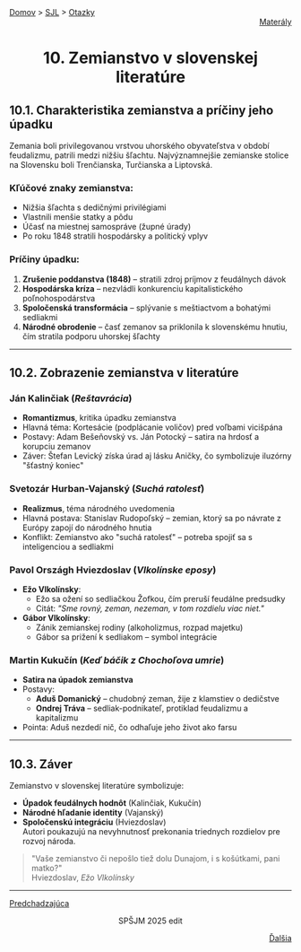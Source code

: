 <div align="center">
    <div align="left">
        <a href="/README.md">Domov</a>
        >
        <a href="../SLOVENCINA.md">SJL</a>
        >
        <a href="../ustne-otazky.md">Otazky</a>
    </div>
    <div align="right">
        <a href="https://drive.google.com/drive/folders/1hWhZNvgWC-8cb7jK5zRorX9WfCzyq_WF?usp=sharing">Materály</a>
    </div>

# 10. Zemianstvo v slovenskej literatúre  
</div>

## 10.1. Charakteristika zemianstva a príčiny jeho úpadku  

Zemania boli privilegovanou vrstvou uhorského obyvateľstva v období feudalizmu, patrili medzi nižšiu šľachtu. Najvýznamnejšie zemianske stolice na Slovensku boli Trenčianska, Turčianska a Liptovská.  

### Kľúčové znaky zemianstva:  
- Nižšia šľachta s dedičnými privilégiami  
- Vlastnili menšie statky a pôdu  
- Účasť na miestnej samospráve (župné úrady)  
- Po roku 1848 stratili hospodársky a politický vplyv  

### Príčiny úpadku:  
1. **Zrušenie poddanstva (1848)** – stratili zdroj príjmov z feudálnych dávok  
2. **Hospodárska kríza** – nezvládli konkurenciu kapitalistického poľnohospodárstva  
3. **Spoločenská transformácia** – splývanie s meštiactvom a bohatými sedliakmi  
4. **Národné obrodenie** – časť zemanov sa priklonila k slovenskému hnutiu, čím stratila podporu uhorskej šľachty  

---

## 10.2. Zobrazenie zemianstva v literatúre  

### **Ján Kalinčiak** (*Reštavrácia*)  
- **Romantizmus**, kritika úpadku zemianstva  
- Hlavná téma: Kortesácie (podplácanie voličov) pred voľbami vicišpána  
- Postavy: Adam Bešeňovský vs. Ján Potocký – satira na hrdosť a korupciu zemanov  
- Záver: Štefan Levický získa úrad aj lásku Aničky, čo symbolizuje iluzórny "šťastný koniec"  

### **Svetozár Hurban-Vajanský** (*Suchá ratolesť*)  
- **Realizmus**, téma národného uvedomenia  
- Hlavná postava: Stanislav Rudopoľský – zemian, ktorý sa po návrate z Európy zapojí do národného hnutia  
- Konflikt: Zemianstvo ako "suchá ratolesť" – potreba spojiť sa s inteligenciou a sedliakmi  

### **Pavol Országh Hviezdoslav** (*Vlkolínske eposy*)  
- **Ežo Vlkolínsky**:  
  - Ežo sa ožení so sedliačkou Žofkou, čím preruší feudálne predsudky  
  - Citát: *"Sme rovný, zeman, nezeman, v tom rozdielu viac niet."*  
- **Gábor Vlkolínsky**:  
  - Zánik zemianskej rodiny (alkoholizmus, rozpad majetku)  
  - Gábor sa prižení k sedliakom – symbol integrácie  

### **Martin Kukučín** (*Keď báčik z Chochoľova umrie*)  
- **Satira na úpadok zemianstva**  
- Postavy:  
  - **Aduš Domanický** – chudobný zeman, žije z klamstiev o dedičstve  
  - **Ondrej Tráva** – sedliak-podnikateľ, protiklad feudalizmu a kapitalizmu  
- Pointa: Aduš nezdedí nič, čo odhaľuje jeho život ako farsu  

---

## 10.3. Záver  
Zemianstvo v slovenskej literatúre symbolizuje:  
- **Úpadok feudálnych hodnôt** (Kalinčiak, Kukučín)  
- **Národné hľadanie identity** (Vajanský)  
- **Spoločenskú integráciu** (Hviezdoslav)  
Autori poukazujú na nevyhnutnosť prekonania triednych rozdielov pre rozvoj národa.  

>"Vaše zemianstvo či nepošlo tiež dolu Dunajom, i s košútkami, pani matko?"  
>Hviezdoslav, *Ežo Vlkolínsky*  

---
<div align="left">

[Predchadzajúca](09.md)
</div>
<div align="center">
SPŠJM 2025 edit
</div>
<div align="right">

[Ďalšia](11.md)
</div>